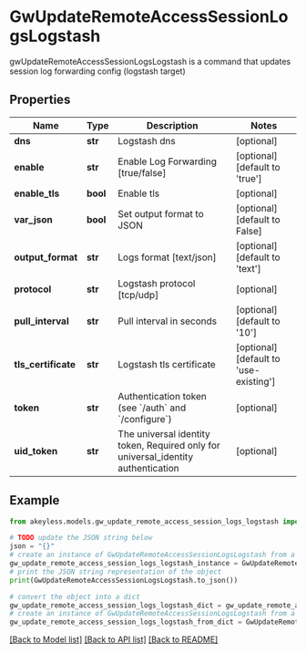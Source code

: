 # GwUpdateRemoteAccessSessionLogsLogstash

gwUpdateRemoteAccessSessionLogsLogstash is a command that updates session log forwarding config (logstash target)

## Properties

Name | Type | Description | Notes
------------ | ------------- | ------------- | -------------
**dns** | **str** | Logstash dns | [optional] 
**enable** | **str** | Enable Log Forwarding [true/false] | [optional] [default to 'true']
**enable_tls** | **bool** | Enable tls | [optional] 
**var_json** | **bool** | Set output format to JSON | [optional] [default to False]
**output_format** | **str** | Logs format [text/json] | [optional] [default to 'text']
**protocol** | **str** | Logstash protocol [tcp/udp] | [optional] 
**pull_interval** | **str** | Pull interval in seconds | [optional] [default to '10']
**tls_certificate** | **str** | Logstash tls certificate | [optional] [default to 'use-existing']
**token** | **str** | Authentication token (see &#x60;/auth&#x60; and &#x60;/configure&#x60;) | [optional] 
**uid_token** | **str** | The universal identity token, Required only for universal_identity authentication | [optional] 

## Example

```python
from akeyless.models.gw_update_remote_access_session_logs_logstash import GwUpdateRemoteAccessSessionLogsLogstash

# TODO update the JSON string below
json = "{}"
# create an instance of GwUpdateRemoteAccessSessionLogsLogstash from a JSON string
gw_update_remote_access_session_logs_logstash_instance = GwUpdateRemoteAccessSessionLogsLogstash.from_json(json)
# print the JSON string representation of the object
print(GwUpdateRemoteAccessSessionLogsLogstash.to_json())

# convert the object into a dict
gw_update_remote_access_session_logs_logstash_dict = gw_update_remote_access_session_logs_logstash_instance.to_dict()
# create an instance of GwUpdateRemoteAccessSessionLogsLogstash from a dict
gw_update_remote_access_session_logs_logstash_from_dict = GwUpdateRemoteAccessSessionLogsLogstash.from_dict(gw_update_remote_access_session_logs_logstash_dict)
```
[[Back to Model list]](../README.md#documentation-for-models) [[Back to API list]](../README.md#documentation-for-api-endpoints) [[Back to README]](../README.md)


